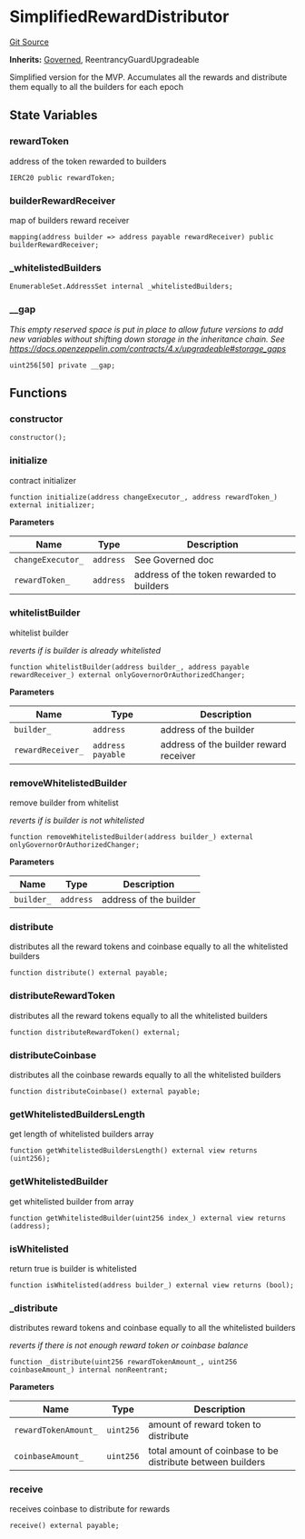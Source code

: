 # SimplifiedRewardDistributor

[Git Source](https://github.com/rsksmart/builder-incentives-sc/blob/b66d083f8b28b436755b9a1020cbe3fd028cd794/src/mvp/SimplifiedRewardDistributor.sol)

**Inherits:** [Governed](/src/governance/Governed.sol/abstract.Governed.md), ReentrancyGuardUpgradeable

Simplified version for the MVP. Accumulates all the rewards and distribute them equally to all the builders for each
epoch

## State Variables

### rewardToken

address of the token rewarded to builders

```solidity
IERC20 public rewardToken;
```

### builderRewardReceiver

map of builders reward receiver

```solidity
mapping(address builder => address payable rewardReceiver) public builderRewardReceiver;
```

### \_whitelistedBuilders

```solidity
EnumerableSet.AddressSet internal _whitelistedBuilders;
```

### \_\_gap

_This empty reserved space is put in place to allow future versions to add new variables without shifting down storage
in the inheritance chain. See https://docs.openzeppelin.com/contracts/4.x/upgradeable#storage_gaps_

```solidity
uint256[50] private __gap;
```

## Functions

### constructor

```solidity
constructor();
```

### initialize

contract initializer

```solidity
function initialize(address changeExecutor_, address rewardToken_) external initializer;
```

**Parameters**

| Name              | Type      | Description                               |
| ----------------- | --------- | ----------------------------------------- |
| `changeExecutor_` | `address` | See Governed doc                          |
| `rewardToken_`    | `address` | address of the token rewarded to builders |

### whitelistBuilder

whitelist builder

_reverts if is builder is already whitelisted_

```solidity
function whitelistBuilder(address builder_, address payable rewardReceiver_) external onlyGovernorOrAuthorizedChanger;
```

**Parameters**

| Name              | Type              | Description                            |
| ----------------- | ----------------- | -------------------------------------- |
| `builder_`        | `address`         | address of the builder                 |
| `rewardReceiver_` | `address payable` | address of the builder reward receiver |

### removeWhitelistedBuilder

remove builder from whitelist

_reverts if is builder is not whitelisted_

```solidity
function removeWhitelistedBuilder(address builder_) external onlyGovernorOrAuthorizedChanger;
```

**Parameters**

| Name       | Type      | Description            |
| ---------- | --------- | ---------------------- |
| `builder_` | `address` | address of the builder |

### distribute

distributes all the reward tokens and coinbase equally to all the whitelisted builders

```solidity
function distribute() external payable;
```

### distributeRewardToken

distributes all the reward tokens equally to all the whitelisted builders

```solidity
function distributeRewardToken() external;
```

### distributeCoinbase

distributes all the coinbase rewards equally to all the whitelisted builders

```solidity
function distributeCoinbase() external payable;
```

### getWhitelistedBuildersLength

get length of whitelisted builders array

```solidity
function getWhitelistedBuildersLength() external view returns (uint256);
```

### getWhitelistedBuilder

get whitelisted builder from array

```solidity
function getWhitelistedBuilder(uint256 index_) external view returns (address);
```

### isWhitelisted

return true is builder is whitelisted

```solidity
function isWhitelisted(address builder_) external view returns (bool);
```

### \_distribute

distributes reward tokens and coinbase equally to all the whitelisted builders

_reverts if there is not enough reward token or coinbase balance_

```solidity
function _distribute(uint256 rewardTokenAmount_, uint256 coinbaseAmount_) internal nonReentrant;
```

**Parameters**

| Name                 | Type      | Description                                                |
| -------------------- | --------- | ---------------------------------------------------------- |
| `rewardTokenAmount_` | `uint256` | amount of reward token to distribute                       |
| `coinbaseAmount_`    | `uint256` | total amount of coinbase to be distribute between builders |

### receive

receives coinbase to distribute for rewards

```solidity
receive() external payable;
```

